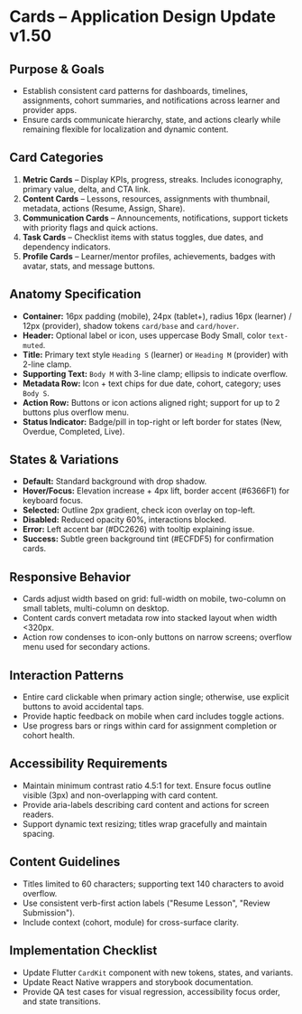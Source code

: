 # Cards – Application Design Update v1.50

## Purpose & Goals
- Establish consistent card patterns for dashboards, timelines, assignments, cohort summaries, and notifications across learner and provider apps.
- Ensure cards communicate hierarchy, state, and actions clearly while remaining flexible for localization and dynamic content.

## Card Categories
1. **Metric Cards** – Display KPIs, progress, streaks. Includes iconography, primary value, delta, and CTA link.
2. **Content Cards** – Lessons, resources, assignments with thumbnail, metadata, actions (Resume, Assign, Share).
3. **Communication Cards** – Announcements, notifications, support tickets with priority flags and quick actions.
4. **Task Cards** – Checklist items with status toggles, due dates, and dependency indicators.
5. **Profile Cards** – Learner/mentor profiles, achievements, badges with avatar, stats, and message buttons.

## Anatomy Specification
- **Container:** 16px padding (mobile), 24px (tablet+), radius 16px (learner) / 12px (provider), shadow tokens `card/base` and `card/hover`.
- **Header:** Optional label or icon, uses uppercase Body Small, color `text-muted`.
- **Title:** Primary text style `Heading S` (learner) or `Heading M` (provider) with 2-line clamp.
- **Supporting Text:** `Body M` with 3-line clamp; ellipsis to indicate overflow.
- **Metadata Row:** Icon + text chips for due date, cohort, category; uses `Body S`.
- **Action Row:** Buttons or icon actions aligned right; support for up to 2 buttons plus overflow menu.
- **Status Indicator:** Badge/pill in top-right or left border for states (New, Overdue, Completed, Live).

## States & Variations
- **Default:** Standard background with drop shadow.
- **Hover/Focus:** Elevation increase + 4px lift, border accent (#6366F1) for keyboard focus.
- **Selected:** Outline 2px gradient, check icon overlay on top-left.
- **Disabled:** Reduced opacity 60%, interactions blocked.
- **Error:** Left accent bar (#DC2626) with tooltip explaining issue.
- **Success:** Subtle green background tint (#ECFDF5) for confirmation cards.

## Responsive Behavior
- Cards adjust width based on grid: full-width on mobile, two-column on small tablets, multi-column on desktop.
- Content cards convert metadata row into stacked layout when width <320px.
- Action row condenses to icon-only buttons on narrow screens; overflow menu used for secondary actions.

## Interaction Patterns
- Entire card clickable when primary action single; otherwise, use explicit buttons to avoid accidental taps.
- Provide haptic feedback on mobile when card includes toggle actions.
- Use progress bars or rings within card for assignment completion or cohort health.

## Accessibility Requirements
- Maintain minimum contrast ratio 4.5:1 for text. Ensure focus outline visible (3px) and non-overlapping with card content.
- Provide aria-labels describing card content and actions for screen readers.
- Support dynamic text resizing; titles wrap gracefully and maintain spacing.

## Content Guidelines
- Titles limited to 60 characters; supporting text 140 characters to avoid overflow.
- Use consistent verb-first action labels ("Resume Lesson", "Review Submission").
- Include context (cohort, module) for cross-surface clarity.

## Implementation Checklist
- Update Flutter `CardKit` component with new tokens, states, and variants.
- Update React Native wrappers and storybook documentation.
- Provide QA test cases for visual regression, accessibility focus order, and state transitions.
